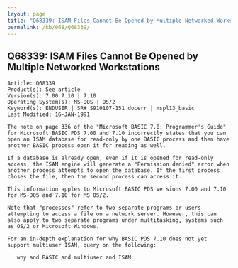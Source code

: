 ```yaml
---
layout: page
title: "Q68339: ISAM Files Cannot Be Opened by Multiple Networked Workstations"
permalink: /kb/068/Q68339/
---
```


## Q68339: ISAM Files Cannot Be Opened by Multiple Networked Workstations

	Article: Q68339
	Product(s): See article
	Version(s): 7.00 7.10 | 7.10
	Operating System(s): MS-DOS | OS/2
	Keyword(s): ENDUSER | SR# S910107-151 docerr | mspl13_basic
	Last Modified: 16-JAN-1991
	
	The note on page 336 of the "Microsoft BASIC 7.0: Programmer's Guide"
	for Microsoft BASIC PDS 7.00 and 7.10 incorrectly states that you can
	open an ISAM database for read-only by one BASIC process and then have
	another BASIC process open it for reading as well.
	
	If a database is already open, even if it is opened for read-only
	access, the ISAM engine will generate a "Permission denied" error when
	another process attempts to open the database. If the first process
	closes the file, then the second process can access it.
	
	This information apples to Microsoft BASIC PDS versions 7.00 and 7.10
	for MS-DOS and 7.10 for MS OS/2.
	
	Note that "processes" refer to two separate programs or users
	attempting to access a file on a network server. However, this can
	also apply to two separate programs under multitasking, systems such
	as OS/2 or Microsoft Windows.
	
	For an in-depth explanation for why BASIC PDS 7.10 does not yet
	support multiuser ISAM, query on the following:
	
	   why and BASIC and multiuser and ISAM
